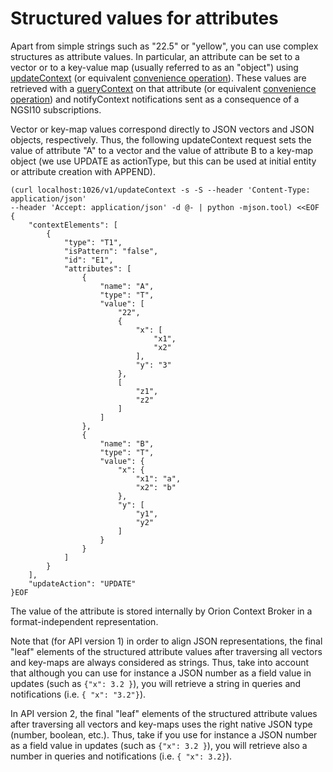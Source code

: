# Structured values for attributes

Apart from simple strings such as "22.5" or "yellow", you can use
complex structures as attribute values. In particular, an attribute can
be set to a vector or to a key-value map (usually referred to as an
"object") using [updateContext](walkthrough_apiv1.md#update-context-elements) (or
equivalent [convenience
operation](walkthrough_apiv1.md#Convenience_Update_Context)). These values are
retrieved with a [queryContext](walkthrough_apiv1.md#query-context-operation) on
that attribute (or equivalent [convenience
operation](walkthrough_apiv1.md#Convenience_Query_Context)) and notifyContext
notifications sent as a consequence of a NGSI10 subscriptions.

Vector or key-map values correspond directly to JSON vectors and JSON
objects, respectively. Thus, the following updateContext request sets
the value of attribute "A" to a vector and the value of attribute B to a
key-map object (we use UPDATE as actionType, but this can be used at
initial entity or attribute creation with APPEND).

``` 
(curl localhost:1026/v1/updateContext -s -S --header 'Content-Type: application/json'  
--header 'Accept: application/json' -d @- | python -mjson.tool) <<EOF
{
    "contextElements": [
        {
            "type": "T1",
            "isPattern": "false",
            "id": "E1",
            "attributes": [
                {
                    "name": "A",
                    "type": "T",
                    "value": [
                        "22",
                        {
                            "x": [
                                "x1",
                                "x2"
                            ],
                            "y": "3"
                        },
                        [
                            "z1",
                            "z2"
                        ]
                    ]
                },
                {
                    "name": "B",
                    "type": "T",
                    "value": {
                        "x": {
                            "x1": "a",
                            "x2": "b"
                        },
                        "y": [
                            "y1",
                            "y2"
                        ]
                    }
                }
            ]
        }
    ],
    "updateAction": "UPDATE"
}EOF
``` 

The value of the attribute is stored internally by Orion Context Broker
in a format-independent representation. 

Note that (for API version 1) in order to align JSON representations, the final "leaf"
elements of the structured attribute values after traversing all vectors
and key-maps are always considered as strings. Thus, take into account that
although you can use for instance a JSON number as a field value in updates
(such as `{"x": 3.2 }`), you will retrieve a string in queries and notifications 
(i.e. `{ "x": "3.2"}`).

In API version 2, the final "leaf" elements of the structured attribute values after traversing all vectors and key-maps uses the right native JSON type (number, boolean, etc.). Thus, take if you use for instance a JSON number as a field value in updates (such as `{"x": 3.2 }`), you will retrieve also a number in queries and notifications (i.e. `{ "x": 3.2}`).
